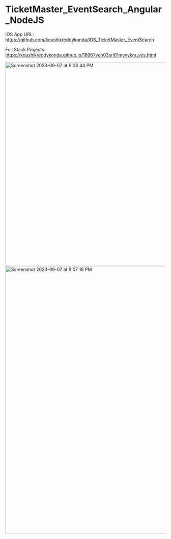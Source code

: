 # TicketMaster_EventSearch_Angular_NodeJS

IOS App URL: https://github.com/koushikreddykonda/IOS_TicketMaster_EventSearch

Full Stack Projects: https://koushikreddykonda.github.io/18967ven03sri01myvyknr_ves.html

<img width="642" alt="Screenshot 2023-09-07 at 9 06 44 PM" src="https://github.com/koushikreddykonda/TicketMaster_EventSearch_Angular_NodeJS/assets/122440945/abe5ffbf-7150-4f16-afbc-1c54cd827504">
<img width="842" alt="Screenshot 2023-09-07 at 9 07 18 PM" src="https://github.com/koushikreddykonda/TicketMaster_EventSearch_Angular_NodeJS/assets/122440945/94685735-8c30-46f0-879b-a3127800de8a">

